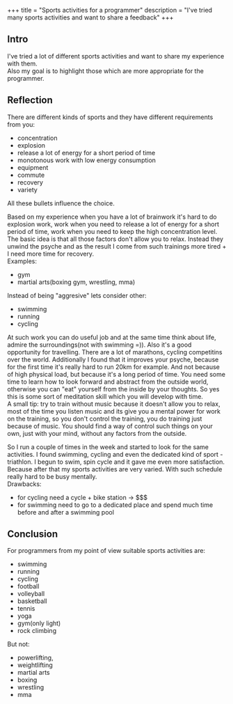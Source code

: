 +++
title = "Sports activities for a programmer"
description = "I've tried many sports activities and want to share a feedback"
+++

## Intro

I've tried a lot of different sports activities and want to share my experience with them.  
Also my goal is to highlight those which are more appropriate for the programmer.

## Reflection

There are different kinds of sports and they have different requirements from you: 
 - concentration
 - explosion 
 - release a lot of energy for a short period of time
 - monotonous work with low energy consumption
 - equipment
 - commute
 - recovery
 - variety
 
All these bullets influence the choice.

Based on my experience when you have a lot of brainwork it's hard to do explosion work, work when you need to release a lot of energy for a short period of time, work when you need to keep the high concentration level.  
The basic idea is that all those factors don't allow you to relax. Instead they unwind the psyche and as the result I come from such trainings more tired + I need more time for recovery.  
Examples:
 - gym
 - martial arts(boxing gym, wrestling, mma)

Instead of being "aggresive" lets consider other:
 - swimming
 - running
 - cycling

At such work you can do useful job and at the same time think about life, admire the surroundings(not with swimming =)). Also it's a good opportunity for travelling. There are a lot of marathons, cycling competitins over the world. Additionally I found that it improves your psyche, because for the first time it's really hard to run 20km for example. And not because of high physical load, but because it's a long period of time. You need some time to learn how to look forward and abstract from the outside world, otherwise you can "eat" yourself from the inside by your thoughts. So yes this is some sort of meditation skill which you will develop with time.  
A small tip: try to train without music because it doesn't allow you to relax, most of the time you listen music and its give you a mental power for work on the training, so you don't control the training, you do training just because of music. You should find a way of control such things on your own, just with your mind, without any factors from the outside.

So I run a couple of times in the week and started to look for the same activities. I found swimming, cycling and even the dedicated kind of sport - triathlon. I begun to swim, spin cycle and it gave me even more satisfaction. Because after that my sports activities are very varied. With such schedule really hard to be busy mentally.  
Drawbacks: 
 - for cycling need a cycle + bike station -> $$$
 - for swimming need to go to a dedicated place and spend much time before and after a swimming pool

## Conclusion

For programmers from my point of view suitable sports activities are:
 - swimming
 - running
 - cycling
 - football
 - volleyball
 - basketball
 - tennis
 - yoga
 - gym(only light)
 - rock climbing

But not: 
 - powerlifting, 
 - weightlifting
 - martial arts
 - boxing
 - wrestling
 - mma
